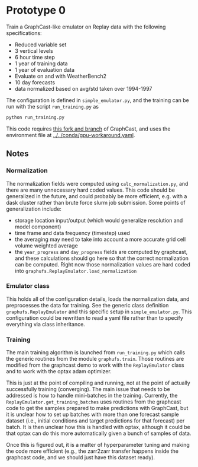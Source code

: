 # Prototype 0

Train a GraphCast-like emulator on Replay data with the following
specifications:
- Reduced variable set
- 3 vertical levels
- 6 hour time step
- 1 year of training data
- 1 year of evaluation data
- Evaluate on and with WeatherBench2
- 10 day forecasts
- data normalized based on avg/std taken over 1994-1997

The configuration is defined in `simple_emulator.py`, and the training can be
run with the script `run_training.py` as

```bash
python run_training.py
```

This code requires [this fork and branch](https://github.com/NOAA-PSL/graphcast/tree/feature/replay-integration)
of GraphCast, and uses the environment file at
[../../conda/gpu-workaround.yaml](../../conda/gpu-workaround.yaml).

## Notes

### Normalization

The normalization fields were computed using `calc_normalization.py`, and there
are many unnecessary hard coded values.
This code should be generalized in the future, and could probably be more
efficient, e.g. with a dask cluster rather than brute force slurm job
submission.
Some points of generalization include:
- storage location input/output (which would generalize resolution and model
  component)
- time frame and data frequency (timestep) used
- the averaging may need to take into account a more accurate grid cell volume
  weighted average
- the `year_progress` and `day_progress` fields are computed by graphcast, and
  these calculations should go here so that the correct normalization can be
  computed. Right now those normalization values are hard coded into
  `graphufs.ReplayEmulator.load_normalization`

### Emulator class

This holds all of the configuration details, loads the normalization data, and preprocesses the data for training. See the generic class definition `graphufs.ReplayEmulator` and this specific setup in `simple_emulator.py`. This configuration could be rewritten to read a yaml file rather than to specify everything via class inheritance.

### Training

The main training algorithm is launched from `run_training.py` which calls the
generic routines from the module `graphufs.train`.
Those routines are modified from the graphcast demo to work with the
`ReplayEmulator` class and to work with the optax adam optimizer.

This is just at the point of compiling and running, not at the point of actually
successfully training (converging).
The main issue that needs to be addressed is how to handle mini-batches in the
training.
Currently, the `ReplayEmulator.get_training_batches` uses routines from the
graphcast code to get the samples prepared to make predictions with GraphCast,
but it is unclear how to set up batches with more than one forecast sample
dataset (i.e., initial conditions and target predictions for that forecast) per
batch.
It is then unclear how this is handled with optax, although it could be that
optax can do this more automatically given a bunch of samples of data.

Once this is figured out, it is a matter of hyperparameter tuning and making the
code more efficient (e.g., the zarr2zarr transfer happens inside the graphcast
code, and we should just have this dataset ready).



